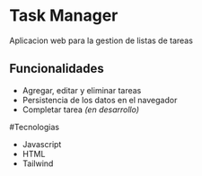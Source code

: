 # Task Manager
<p>Aplicacion web para la gestion de listas de tareas</p>

## Funcionalidades
- Agregar, editar y eliminar tareas
- Persistencia de los datos en el navegador
- Completar tarea <em>(en desarrollo)</em>

#Tecnologias
- Javascript
- HTML
- Tailwind
